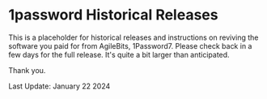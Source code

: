 # 1password Historical Releases 

This is a placeholder for historical releases and instructions on reviving the software you paid for from AgileBits, 1Password7. Please check back in a few days for the full release. It's quite a bit larger than anticipated. 

Thank you.

Last Update: January 22 2024

